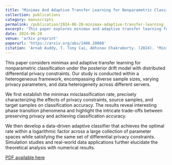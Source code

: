 ```yaml
---
title: "Minimax And Adaptive Transfer Learning for Nonparametric Classification under Distributed Differential Privacy Constraints"
collection: publications
category: manuscripts
permalink: /publication/2024-06-28-minimax-adaptive-transfer-learning
excerpt: 'This paper explores minimax and adaptive transfer learning for nonparametric classification under distributed differential privacy constraints, focusing on the posterior drift model.'
date: 2024-06-28
venue: 'arXiv preprint'
paperurl: 'https://arxiv.org/abs/2406.20088'
citation: 'Arnab Auddy, T. Tony Cai, Abhinav Chakraborty. (2024). "Minimax And Adaptive Transfer Learning for Nonparametric Classification under Distributed Differential Privacy Constraints." <i>arXiv preprint arXiv:2406.20088</i>.'
---
```


This paper considers minimax and adaptive transfer learning for nonparametric classification under the posterior drift model with distributed differential privacy constraints. Our study is conducted within a heterogeneous framework, encompassing diverse sample sizes, varying privacy parameters, and data heterogeneity across different servers.

We first establish the minimax misclassification rate, precisely characterizing the effects of privacy constraints, source samples, and target samples on classification accuracy. The results reveal interesting phase transition phenomena and highlight the intricate trade-offs between preserving privacy and achieving classification accuracy.

We then develop a data-driven adaptive classifier that achieves the optimal rate within a logarithmic factor across a large collection of parameter spaces while satisfying the same set of differential privacy constraints. Simulation studies and real-world data applications further elucidate the theoretical analysis with numerical results.

[PDF available here](https://arxiv.org/abs/2406.20088)

